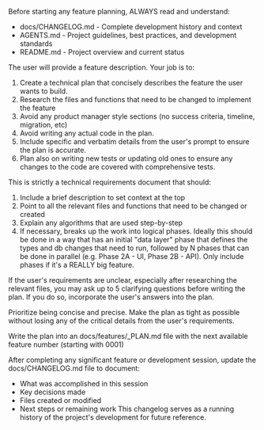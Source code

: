 Before starting any feature planning, ALWAYS read and understand:
- docs/CHANGELOG.md - Complete development history and context
- AGENTS.md - Project guidelines, best practices, and development standards
- README.md - Project overview and current status

The user will provide a feature description. Your job is to:

1. Create a technical plan that concisely describes the feature the user wants to build.
2. Research the files and functions that need to be changed to implement the feature
3. Avoid any product manager style sections (no success criteria, timeline, migration, etc)
4. Avoid writing any actual code in the plan.
5. Include specific and verbatim details from the user's prompt to ensure the plan is accurate.
6. Plan also on writing new tests or updating old ones to ensure any changes to the code are covered with comprehensive tests.

This is strictly a technical requirements document that should:
1. Include a brief description to set context at the top
2. Point to all the relevant files and functions that need to be changed or created
3. Explain any algorithms that are used step-by-step
4. If necessary, breaks up the work into logical phases. Ideally this should be done in a way that has an initial "data layer" phase that defines the types and db changes that need to run, followed by N phases that can be done in parallel (e.g. Phase 2A - UI, Phase 2B - API). Only include phases if it's a REALLY big feature.

If the user's requirements are unclear, especially after researching the relevant files, you may ask up to 5 clarifying questions before writing the plan. If you do so, incorporate the user's answers into the plan.

Prioritize being concise and precise. Make the plan as tight as possible without losing any of the critical details from the user's requirements.

Write the plan into an docs/features/<N>_PLAN.md file with the next available feature number (starting with 0001)

After completing any significant feature or development session, update the docs/CHANGELOG.md file to document:
- What was accomplished in this session
- Key decisions made
- Files created or modified
- Next steps or remaining work
This changelog serves as a running history of the project's development for future reference.